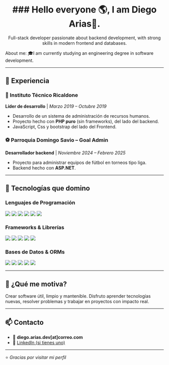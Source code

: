 <h1 align="center"> ### Hello everyone 🌎, I am Diego Arias👦. </h1>

<p align="center">
   Full-stack developer passionate about backend development, with strong skills in modern frontend and databases.
</p>

About me: 🎓I am currently studying an engineering degree in software development.  

---

## 💼 Experiencia

### 🏫 Instituto Técnico Ricaldone  
**Líder de desarrollo** | _Marzo 2019 – Octubre 2019_  
- Desarrollo de un sistema de administración de recursos humanos.  
- Proyecto hecho con **PHP puro** (sin frameworks), del lado del backend.
- JavaScript, Css y bootstrap del lado del Frontend.

### ⚽ Parroquia Domingo Savio – Goal Admin  
**Desarrollador backend** | _Noviembre 2024 – Febrero 2025_  
- Proyecto para administrar equipos de fútbol en torneos tipo liga.  
- Backend hecho con **ASP.NET**.

---

## 🧠 Tecnologías que domino

### Lenguajes de Programación  
<p>
  <img src="https://img.shields.io/badge/Java-ED8B00?style=for-the-badge&logo=java&logoColor=white" />
  <img src="https://img.shields.io/badge/C%23-239120?style=for-the-badge&logo=c-sharp&logoColor=white" />
  <img src="https://img.shields.io/badge/PHP-777BB4?style=for-the-badge&logo=php&logoColor=white" />
  <img src="https://img.shields.io/badge/Python-3776AB?style=for-the-badge&logo=python&logoColor=white" />
  <img src="https://img.shields.io/badge/TypeScript-3178C6?style=for-the-badge&logo=typescript&logoColor=white" />
  <img src="https://img.shields.io/badge/SQL-003B57?style=for-the-badge&logo=sqlite&logoColor=white" />
</p>

### Frameworks & Librerías  
<p>
  <img src="https://img.shields.io/badge/Spring%20Boot-6DB33F?style=for-the-badge&logo=springboot&logoColor=white" />
  <img src="https://img.shields.io/badge/ASP.NET-512BD4?style=for-the-badge&logo=.net&logoColor=white" />
  <img src="https://img.shields.io/badge/NestJS-E0234E?style=for-the-badge&logo=nestjs&logoColor=white" />
  <img src="https://img.shields.io/badge/React-20232A?style=for-the-badge&logo=react&logoColor=61DAFB" />
  <img src="https://img.shields.io/badge/Next.js-000000?style=for-the-badge&logo=nextdotjs&logoColor=white" />
</p>

### Bases de Datos & ORMs  
<p>
  <img src="https://img.shields.io/badge/PostgreSQL-4169E1?style=for-the-badge&logo=postgresql&logoColor=white" />
  <img src="https://img.shields.io/badge/MySQL-4479A1?style=for-the-badge&logo=mysql&logoColor=white" />
  <img src="https://img.shields.io/badge/SQL%20Server-CC2927?style=for-the-badge&logo=microsoftsqlserver&logoColor=white" />
  <img src="https://img.shields.io/badge/Prisma-2D3748?style=for-the-badge&logo=prisma&logoColor=white" />
  <img src="https://img.shields.io/badge/Entity%20Framework-512BD4?style=for-the-badge&logo=.net&logoColor=white" />
</p>

---

## 🚀 ¿Qué me motiva?

Crear software útil, limpio y mantenible. Disfruto aprender tecnologías nuevas, resolver problemas y trabajar en proyectos con impacto real.

---

## 📫 Contacto

- 📧 **diego.arias.dev[at]correo.com**
- 💼 [LinkedIn (si tienes uno)](https://www.linkedin.com)

---

⭐ _Gracias por visitar mi perfil_
   


<!--
**ariasdiego86/ariasdiego86** is a ✨ _special_ ✨ repository because its `README.md` (this file) appears on your GitHub profile.

Here are some ideas to get you started:

- 🔭 I’m currently working on ...
- 🌱 I’m currently learning ...
- 👯 I’m looking to collaborate on ...
- 🤔 I’m looking for help with ...
- 💬 Ask me about ...
- 📫 How to reach me: ...
- 😄 Pronouns: ...
- ⚡ Fun fact: ...
-->
